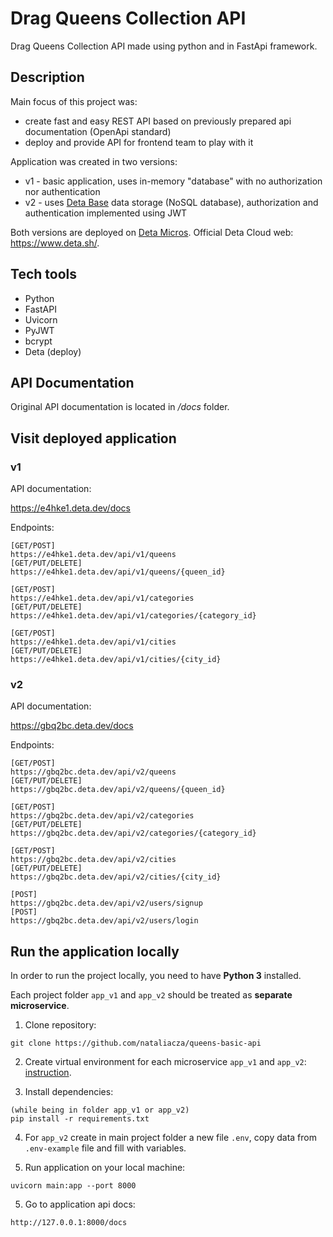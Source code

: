 # Drag Queens Collection API

Drag Queens Collection API made using python and in FastApi framework.

## Description

Main focus of this project was:
- create fast and easy REST API based on previously prepared api documentation (OpenApi standard)
- deploy and provide API for frontend team to play with it

Application was created in two versions:
- v1 - basic application, uses in-memory "database" with no authorization nor authentication
- v2 - uses [Deta Base](https://docs.deta.sh/docs/base/about/) data storage (NoSQL database), authorization and authentication implemented using JWT

Both versions are deployed on [Deta Micros](https://docs.deta.sh/docs/micros/about/).
Official Deta Cloud web: https://www.deta.sh/.

## Tech tools
- Python
- FastAPI
- Uvicorn
- PyJWT
- bcrypt
- Deta (deploy)

## API Documentation

Original API documentation is located in <i>/docs</i> folder.

## Visit deployed application

### v1

API documentation:

https://e4hke1.deta.dev/docs

Endpoints:
```
[GET/POST]
https://e4hke1.deta.dev/api/v1/queens
[GET/PUT/DELETE]
https://e4hke1.deta.dev/api/v1/queens/{queen_id}

[GET/POST]
https://e4hke1.deta.dev/api/v1/categories
[GET/PUT/DELETE]
https://e4hke1.deta.dev/api/v1/categories/{category_id}

[GET/POST]
https://e4hke1.deta.dev/api/v1/cities
[GET/PUT/DELETE]
https://e4hke1.deta.dev/api/v1/cities/{city_id}
```

### v2

API documentation:

https://gbq2bc.deta.dev/docs

Endpoints:
```
[GET/POST]
https://gbq2bc.deta.dev/api/v2/queens
[GET/PUT/DELETE]
https://gbq2bc.deta.dev/api/v2/queens/{queen_id}

[GET/POST]
https://gbq2bc.deta.dev/api/v2/categories
[GET/PUT/DELETE]
https://gbq2bc.deta.dev/api/v2/categories/{category_id}

[GET/POST]
https://gbq2bc.deta.dev/api/v2/cities
[GET/PUT/DELETE]
https://gbq2bc.deta.dev/api/v2/cities/{city_id}

[POST]
https://gbq2bc.deta.dev/api/v2/users/signup
[POST]
https://gbq2bc.deta.dev/api/v2/users/login
```

## Run the application locally

In order to run the project locally, you need to have <b>Python 3</b> installed.

Each project folder ```app_v1``` and ```app_v2``` should be treated as <b>separate microservice</b>.

1. Clone repository:
```
git clone https://github.com/nataliacza/queens-basic-api
```

2. Create virtual environment for each microservice ```app_v1``` and ```app_v2```: [instruction](https://www.freecodecamp.org/news/how-to-setup-virtual-environments-in-python/).

3. Install dependencies:
```
(while being in folder app_v1 or app_v2)
pip install -r requirements.txt
```

4. For ```app_v2``` create in main project folder a new file ```.env```, copy data from ```.env-example``` file and fill with variables.

5. Run application on your local machine:
```
uvicorn main:app --port 8000
```

5. Go to application api docs:
```
http://127.0.0.1:8000/docs
```
